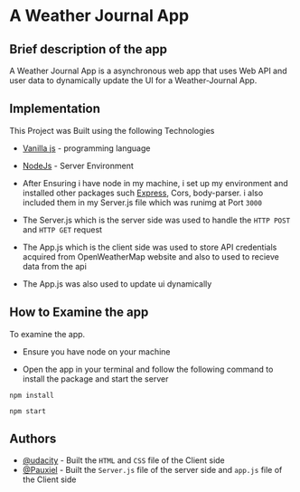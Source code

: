 # A Weather Journal App

## Brief description of the app
A Weather Journal App is a asynchronous web app that uses Web API and user data to dynamically update the UI for a Weather-Journal App.

## Implementation
This Project was Built using the following Technologies

- [Vanilla js](https://www.javascript.com/) - programming language
- [NodeJs](https://nodejs.org/en/) - Server Environment

- After Ensuring i have node in my machine, i set up my environment and installed other packages such [Express](https://expressjs.com/), Cors, body-parser. i also included them in my Server.js file which was runimg at Port `3000`

- The Server.js which is the server side was used to handle the `HTTP POST ` and `HTTP GET`  request

- The App.js which is the client side was used to store API credentials acquired from OpenWeatherMap website and also to used to recieve data from the api

- The App.js was also used to update ui dynamically



## How to Examine the app

To examine the app. 

- Ensure you have node on your machine
  
- Open the app in your terminal and follow the following command to install the package and start the server

```
npm install

npm start

```

## Authors

- [@udacity](https://github.com/udacity) -  Built the `HTML` and `CSS` file of the Client side
- [@Pauxiel](https://github.com/pauxiel) - Built the `Server.js` file of the server side and `app.js` file of the Client side

